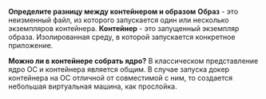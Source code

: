 **Определите разницу между контейнером и образом**
**Образ** - это неизменный файл, из которого запускается один или несколько экземпляров контейнера. 
**Контейнер** - это запущенный экземпляр образа. Изолированная среду, в которой запускается конкретное приложение. 

**Можно ли в контейнере собрать ядро?**
	В классическом представление ядро ОС и контейнера является общим. В случае запуска докер контейнера на ОС отличной от совместимой с ним, то создается небольшая виртуальная машина, как прослойка.
